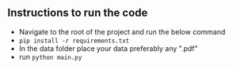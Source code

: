 ## Instructions to run the code

- Navigate to the root of the project and run the below command
- `pip install -r requirements.txt`
- In the data folder place your data preferably any ".pdf"
- run `python main.py`
